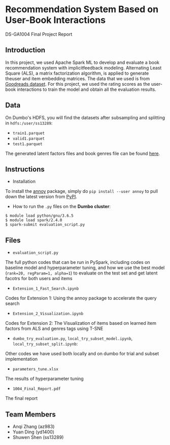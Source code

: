 # Recommendation System Based on User-Book Interactions
DS-GA1004 Final Project Report

## Introduction
In this project, we used Apache Spark ML to develop and evaluate a book recommendation system with implicitfeedback modeling. Alternating Least Square (ALS), a matrix factorization algorithm, is applied to generate theuser and item embedding matrices.  The data that we used is from [Goodreads dataset](https://sites.google.com/eng.ucsd.edu/ucsdbookgraph/home). For this project, we used the rating scores as the user-book interactions to train the model and obtain all the evaluation results.

## Data
On Dumbo's HDFS, you will find the datasets after subsampling and splitting in `hdfs:/user/ss13289`:
* `train1.parquet`
* `valid1.parquet`
* `test1.parquet`

The generated latent factors files and book genres file can be found [here](https://drive.google.com/open?id=1e547kWwQtJcHfySQrH_Glq8Rz2s-iG2Z).

## Instructions
* Installation

To install the [annoy](https://github.com/spotify/annoy) package, simply do `pip install --user annoy` to pull down the latest version from [PyPI](https://pypi.org/project/annoy/).


* How to run the `.py` files on the <b>Dumbo cluster</b>:
```
$ module load python/gnu/3.6.5
$ module load spark/2.4.0
$ spark-submit evaluation_script.py
```

## Files
* `evaluation_script.py`  

The full python codes that can be run in PySpark, including codes on baseline model and hyperparameter tuning, and how we use the best model (`rank=20, regParam=1, alpha=1`) to evaluate on the test set and get latent facotrs for both users and items

* `Extension_1_Fast_Search.ipynb`  

Codes for Extension 1: Using the annoy package to accelerate the query search

* `Extension_2_Visualization.ipynb` 

Codes for Extension 2: The Visualization of items based on learned item factors from ALS and genres tags using T-SNE

* `dumbo_try_evaluation.py`, `local_try_subset_model.ipynb`, `local_try_subset_split.ipynb`:  

Other codes we have used both locally and on dumbo for trial and subset implementation

* `parameters_tune.xlsx`  

The results of hyperparameter tuning

* `1004_Final_Report.pdf`

The final report




## Team Members

* Anqi Zhang (az983) 
* Yuan Ding (yd1400)
* Shuwen Shen (ss13289)
